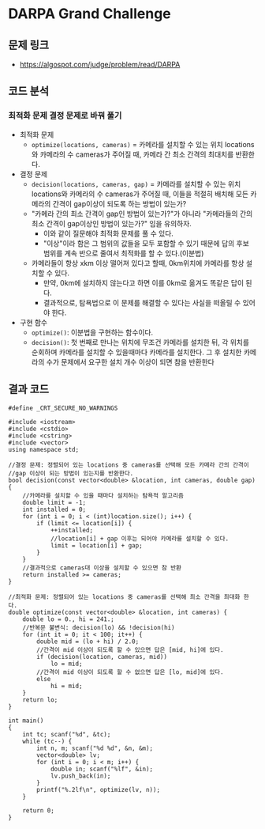 # DARPA Grand Challenge

## 문제 링크
- https://algospot.com/judge/problem/read/DARPA

## 코드 분석
### 최적화 문제 결정 문제로 바꿔 풀기
- 최적화 문제
  - ```optimize(locations, cameras)``` = 카메라를 설치할 수 있는 위치 locations와 카메라의 수 cameras가 주어질 때, 카메라 간 최소 간격의 최대치를
  반환한다.
- 결정 문제
  - ```decision(locations, cameras, gap)``` = 카메라를 설치할 수 있는 위치 locations와 카메라의 수 cameras가 주어질 때, 이들을 적절히 배치해
  모든 카메라의 간격이 gap이상이 되도록 하는 방법이 있는가?
  - "카메라 간의 최소 간격이 gap인 방법이 있는가?"가 아니라 "카메라들의 간의 최소 간격이 gap이상인 방법이 있는가?" 임을 유의하자.
    - 이와 같이 질문해야 최적화 문제를 풀 수 있다.
    - "이상"이라 함은 그 범위의 값들을 모두 포함할 수 있기 때문에 답의 후보 범위를 계속 반으로 줄여서 최적화를 할 수 있다.(이분법)
  - 카메라들이 항상 xkm 이상 떨어져 있다고 할때, 0km위치에 카메라를 항상 설치할 수 있다.
    - 만약, 0km에 설치하지 않는다고 하면 이를 0km로 옮겨도 똑같은 답이 된다.
    - 결과적으로, 탐욕법으로 이 문제를 해결할 수 있다는 사실을 떠올릴 수 있어야 한다.
- 구현 함수
  - ```optimize()```: 이분법을 구현하는 함수이다.
  - ```decision()```: 첫 번째로 만나는 위치에 무조건 카메라를 설치한 뒤, 각 위치를 순회하며 카메라를 설치할 수 있을때마다 카메라를 설치한다. 그 후
  설치한 카메라의 수가 문제에서 요구한 설치 개수 이상이 되면 참을 반환한다
  
## 결과 코드
```
#define _CRT_SECURE_NO_WARNINGS

#include <iostream>
#include <cstdio>
#include <cstring>
#include <vector>
using namespace std;

//결정 문제: 정렬되어 있는 locations 중 cameras를 선택해 모든 카메라 간의 간격이
//gap 이상이 되는 방법이 있는지를 반환한다.
bool decision(const vector<double> &location, int cameras, double gap) {
	//카메라를 설치할 수 있을 때마다 설치하는 탐욕적 알고리즘
	double limit = -1;
	int installed = 0;
	for (int i = 0; i < (int)location.size(); i++) {
		if (limit <= location[i]) {
			++installed;
			//location[i] + gap 이후는 되어야 카메라를 설치할 수 있다.
			limit = location[i] + gap;
		}
	}
	//결과적으로 cameras대 이상을 설치할 수 있으면 참 반환
	return installed >= cameras;
}

//최적화 문제: 정렬되어 있는 locations 중 cameras를 선택해 최소 간격을 최대화 한다.
double optimize(const vector<double> &location, int cameras) {
	double lo = 0., hi = 241.;
	//반복문 불변식: decision(lo) && !decision(hi)
	for (int it = 0; it < 100; it++) {
		double mid = (lo + hi) / 2.0;
		//간격이 mid 이상이 되도록 할 수 있으면 답은 [mid, hi]에 있다.
		if (decision(location, cameras, mid))
			lo = mid;
		//간격이 mid 이상이 되도록 할 수 없으면 답은 [lo, mid]에 있다.
		else
			hi = mid;
	}
	return lo;
}

int main()
{
	int tc; scanf("%d", &tc);
	while (tc--) {
		int n, m; scanf("%d %d", &n, &m);
		vector<double> lv;
		for (int i = 0; i < m; i++) {
			double in; scanf("%lf", &in);
			lv.push_back(in);
		}
		printf("%.2lf\n", optimize(lv, n));
	}

	return 0;
}
```
